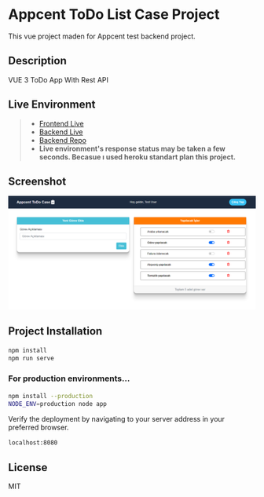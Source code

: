 # Appcent ToDo List Case Project
 This vue project maden for Appcent test backend project.
 ## Description
 VUE 3 ToDo App With Rest API
 
 ## Live Environment
  > * [Frontend Live](https://appcent-todo-vue.herokuapp.com/)
  > * [Backend Live](https://appcent-todo-springboot.herokuapp.com/swagger-ui.html#/) 
  > * [Backend Repo](https://github.com/gazi-dis/Appcent-ToDoCase-SpringBoot)
  > * **Live environment's response status  may be  taken a few seconds. Becasue ı used heroku standart plan this project.**
 
 ## Screenshot
 ![alt text](https://raw.githubusercontent.com/gazi-dis/Appcent-ToDoCase-Vue3/main/screenshots/home.png)

## Project Installation
```sh
npm install
npm run serve
```
### For production environments...

```sh
npm install --production
NODE_ENV=production node app
```

Verify the deployment by navigating to your server address in your preferred browser.

```sh
localhost:8080
```

## License

MIT

